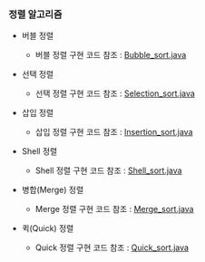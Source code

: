 ### 정렬 알고리즘
- 버블 정렬
    - 버블 정렬 구현 코드 참조 : <a href="https://github.com/hongjw1991/java-data_structure-algorithm/blob/master/Algorithm/Sort_algorithm/Bubble_sort.java">Bubble_sort.java</a>

- 선택 정렬
    - 선택 정렬 구현 코드 참조 : <a href="https://github.com/hongjw1991/java-data_structure-algorithm/blob/master/Algorithm/Sort_algorithm/Selection_sort.java">Selection_sort.java</a>
     
- 삽입 정렬
    - 삽입 정렬 구현 코드 참조 : <a href="https://github.com/hongjw1991/java-data_structure-algorithm/blob/master/Algorithm/Sort_algorithm/Insertion_sort.java">Insertion_sort.java</a>

- Shell 정렬
    - Shell 정렬 구현 코드 참조 : <a href="https://github.com/hongjw1991/java-data_structure-algorithm/blob/master/Algorithm/Sort_algorithm/Shell_sort.java">Shell_sort.java</a>

- 병합(Merge) 정렬
    - Merge 정렬 구현 코드 참조 : <a href="https://github.com/hongjw1991/java-data_structure-algorithm/blob/master/Algorithm/Sort_algorithm/Merge_sort.java">Merge_sort.java</a>
     
- 퀵(Quick) 정렬
    - Quick 정렬 구현 코드 참조 : <a href="https://github.com/hongjw1991/java-data_structure-algorithm/blob/master/Algorithm/Sort_algorithm/Quick_sort.java">Quick_sort.java</a>
